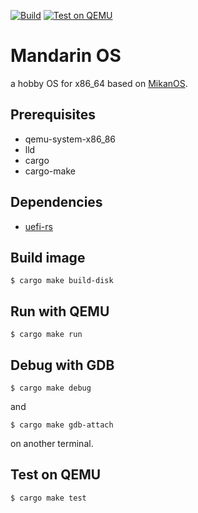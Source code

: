 [![Build](https://github.com/algon-320/mandarin/actions/workflows/build.yml/badge.svg)](https://github.com/algon-320/mandarin/actions/workflows/build.yml)
[![Test on QEMU](https://github.com/algon-320/mandarin/actions/workflows/test.yml/badge.svg)](https://github.com/algon-320/mandarin/actions/workflows/test.yml)

# Mandarin OS

a hobby OS for x86_64 based on [MikanOS](https://github.com/uchan-nos/mikanos).

## Prerequisites

- qemu-system-x86_86
- lld
- cargo
- cargo-make

## Dependencies

- [uefi-rs](https://github.com/rust-osdev/uefi-rs)

## Build image
```
$ cargo make build-disk
```

## Run with QEMU
```
$ cargo make run
```

## Debug with GDB
```
$ cargo make debug
```
and
```
$ cargo make gdb-attach
```
on another terminal.

## Test on QEMU
```
$ cargo make test
```
